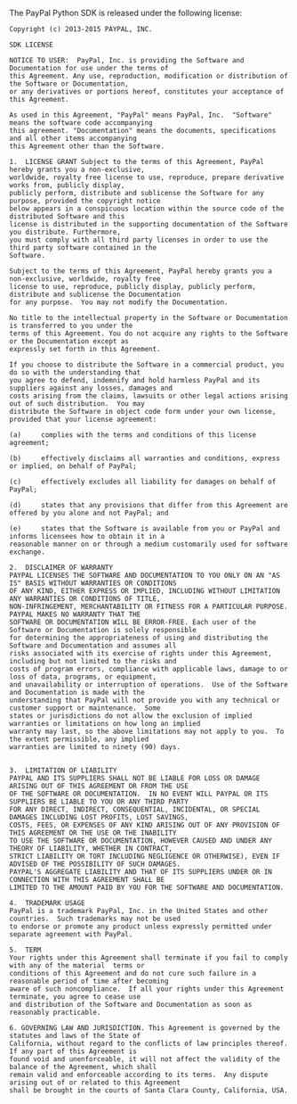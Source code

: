 The PayPal Python SDK is released under the following license:

    Copyright (c) 2013-2015 PAYPAL, INC.

    SDK LICENSE

    NOTICE TO USER:  PayPal, Inc. is providing the Software and Documentation for use under the terms of 
    this Agreement. Any use, reproduction, modification or distribution of the Software or Documentation, 
    or any derivatives or portions hereof, constitutes your acceptance of this Agreement.

    As used in this Agreement, "PayPal" means PayPal, Inc.  "Software" means the software code accompanying
    this agreement. "Documentation" means the documents, specifications and all other items accompanying 
    this Agreement other than the Software.   

    1.  LICENSE GRANT Subject to the terms of this Agreement, PayPal hereby grants you a non-exclusive, 
    worldwide, royalty free license to use, reproduce, prepare derivative works from, publicly display, 
    publicly perform, distribute and sublicense the Software for any purpose, provided the copyright notice
    below appears in a conspicuous location within the source code of the distributed Software and this 
    license is distributed in the supporting documentation of the Software you distribute. Furthermore, 
    you must comply with all third party licenses in order to use the third party software contained in the 
    Software.

    Subject to the terms of this Agreement, PayPal hereby grants you a non-exclusive, worldwide, royalty free
    license to use, reproduce, publicly display, publicly perform, distribute and sublicense the Documentation 
    for any purpose.  You may not modify the Documentation.

    No title to the intellectual property in the Software or Documentation is transferred to you under the 
    terms of this Agreement. You do not acquire any rights to the Software or the Documentation except as 
    expressly set forth in this Agreement.

    If you choose to distribute the Software in a commercial product, you do so with the understanding that 
    you agree to defend, indemnify and hold harmless PayPal and its suppliers against any losses, damages and 
    costs arising from the claims, lawsuits or other legal actions arising out of such distribution.  You may 
    distribute the Software in object code form under your own license, provided that your license agreement:

    (a)     complies with the terms and conditions of this license agreement; 

    (b)     effectively disclaims all warranties and conditions, express or implied, on behalf of PayPal;

    (c)     effectively excludes all liability for damages on behalf of PayPal;

    (d)     states that any provisions that differ from this Agreement are offered by you alone and not PayPal; and

    (e)     states that the Software is available from you or PayPal and informs licensees how to obtain it in a 
    reasonable manner on or through a medium customarily used for software exchange.  

    2.  DISCLAIMER OF WARRANTY
    PAYPAL LICENSES THE SOFTWARE AND DOCUMENTATION TO YOU ONLY ON AN "AS IS" BASIS WITHOUT WARRANTIES OR CONDITIONS 
    OF ANY KIND, EITHER EXPRESS OR IMPLIED, INCLUDING WITHOUT LIMITATION ANY WARRANTIES OR CONDITIONS OF TITLE, 
    NON-INFRINGEMENT, MERCHANTABILITY OR FITNESS FOR A PARTICULAR PURPOSE.  PAYPAL MAKES NO WARRANTY THAT THE 
    SOFTWARE OR DOCUMENTATION WILL BE ERROR-FREE. Each user of the Software or Documentation is solely responsible 
    for determining the appropriateness of using and distributing the Software and Documentation and assumes all 
    risks associated with its exercise of rights under this Agreement, including but not limited to the risks and 
    costs of program errors, compliance with applicable laws, damage to or loss of data, programs, or equipment, 
    and unavailability or interruption of operations.  Use of the Software and Documentation is made with the 
    understanding that PayPal will not provide you with any technical or customer support or maintenance.  Some 
    states or jurisdictions do not allow the exclusion of implied warranties or limitations on how long an implied 
    warranty may last, so the above limitations may not apply to you.  To the extent permissible, any implied 
    warranties are limited to ninety (90) days.


    3.  LIMITATION OF LIABILITY
    PAYPAL AND ITS SUPPLIERS SHALL NOT BE LIABLE FOR LOSS OR DAMAGE ARISING OUT OF THIS AGREEMENT OR FROM THE USE 
    OF THE SOFTWARE OR DOCUMENTATION.  IN NO EVENT WILL PAYPAL OR ITS SUPPLIERS BE LIABLE TO YOU OR ANY THIRD PARTY 
    FOR ANY DIRECT, INDIRECT, CONSEQUENTIAL, INCIDENTAL, OR SPECIAL DAMAGES INCLUDING LOST PROFITS, LOST SAVINGS, 
    COSTS, FEES, OR EXPENSES OF ANY KIND ARISING OUT OF ANY PROVISION OF THIS AGREEMENT OR THE USE OR THE INABILITY 
    TO USE THE SOFTWARE OR DOCUMENTATION, HOWEVER CAUSED AND UNDER ANY THEORY OF LIABILITY, WHETHER IN CONTRACT, 
    STRICT LIABILITY OR TORT INCLUDING NEGLIGENCE OR OTHERWISE), EVEN IF ADVISED OF THE POSSIBILITY OF SUCH DAMAGES. 
    PAYPAL'S AGGREGATE LIABILITY AND THAT OF ITS SUPPLIERS UNDER OR IN CONNECTION WITH THIS AGREEMENT SHALL BE 
    LIMITED TO THE AMOUNT PAID BY YOU FOR THE SOFTWARE AND DOCUMENTATION. 

    4.  TRADEMARK USAGE
    PayPal is a trademark PayPal, Inc. in the United States and other countries.  Such trademarks may not be used 
    to endorse or promote any product unless expressly permitted under separate agreement with PayPal.  

    5.  TERM
    Your rights under this Agreement shall terminate if you fail to comply with any of the material  terms or 
    conditions of this Agreement and do not cure such failure in a reasonable period of time after becoming 
    aware of such noncompliance.  If all your rights under this Agreement terminate, you agree to cease use 
    and distribution of the Software and Documentation as soon as reasonably practicable. 

    6. GOVERNING LAW AND JURISDICTION. This Agreement is governed by the statutes and laws of the State of 
    California, without regard to the conflicts of law principles thereof.  If any part of this Agreement is 
    found void and unenforceable, it will not affect the validity of the balance of the Agreement, which shall 
    remain valid and enforceable according to its terms.  Any dispute arising out of or related to this Agreement 
    shall be brought in the courts of Santa Clara County, California, USA. 
